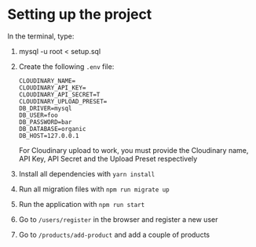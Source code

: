 # Setting up the project

In the terminal, type:
1. mysql -u root < setup.sql
2. Create the following `.env` file:
    ```
    CLOUDINARY_NAME=
    CLOUDINARY_API_KEY=
    CLOUDINARY_API_SECRET=T
    CLOUDINARY_UPLOAD_PRESET=
    DB_DRIVER=mysql
    DB_USER=foo
    DB_PASSWORD=bar
    DB_DATABASE=organic
    DB_HOST=127.0.0.1
    ```

    For Cloudinary upload to work, you must provide the Cloudinary name,
    API Key, API Secret and the Upload Preset respectively
3. Install all dependencies with `yarn install`
4. Run all migration files with `npm run migrate up`
5. Run the application with `npm run start`
6. Go to `/users/register` in the browser and register a new user
7. Go to `/products/add-product` and add a couple of products